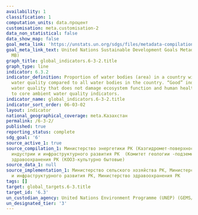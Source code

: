 ```yaml
---
availability: 1
classification: 1
computation_units: data.процент
customisation: meta.customisation-2
data_non_statistical: false
data_show_map: false
goal_meta_link: 'https://unstats.un.org/sdgs/files/metadata-compilation/Metadata-Goal-6.pdf '
goal_meta_link_text: United Nations Sustainable Development Goals Metadata (PDF 4.0
  MB)
graph_title: global_indicators.6-3-2.title
graph_type: line
indicator: 6.3.2
indicator_definition: Proportion of water bodies (area) in a country with good ambient
  water quality compared to all water bodies in the country. “Good” indicates an ambient
  water quality that does not damage ecosystem function and human health according
  to core ambient water quality indicators.
indicator_name: global_indicators.6-3-2.title
indicator_sort_order: 06-03-02
layout: indicator
national_geographical_coverage: meta.Казахстан
permalink: /6-3-2/
published: true
reporting_status: complete
sdg_goal: '6'
source_active_1: true
source_compilation_1: Министерство энергетики РК (Казгидромет-поверхностные), Министерство
  индустрии и инфраструктурного развития РК  (Комитет геологии -подземные), Министерство
  здравоохранения РК (КООЗ-культурно бытовые)
source_data_1: null
source_implementation_1: Министерство сельского хозяйства РК, Министерство индустрии
  и инфраструктурного развития РК, Министерство здравоохранения РК
tags: []
target: global_targets.6-3.title
target_id: '6.3'
un_custodian_agency: United Nations Environment Programme (UNEP) (GEMS/Water)
un_designated_tier: '3'
---
```

